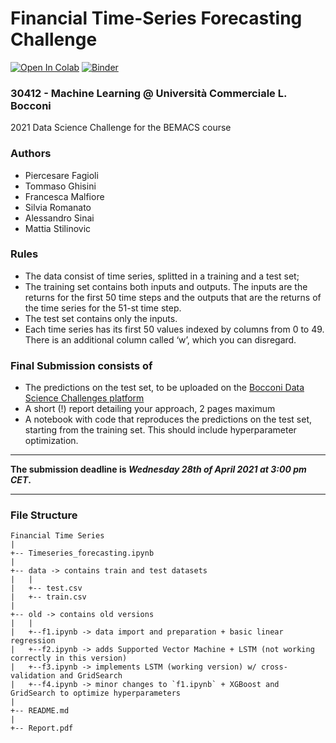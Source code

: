 # Financial Time-Series Forecasting Challenge
[![Open In Colab](https://colab.research.google.com/assets/colab-badge.svg)](https://colab.research.google.com/github/FinancialTimeSeriesForecasting/blob/04565b97afe729c515df277316683ab423bafe70/TimeSeries_Forecasting.ipynb)
[![Binder](https://mybinder.org/badge_logo.svg)](https://mybinder.org/v2/gh/tommasoghisini/FinancialTimeSeriesForecasting/main?filepath=TimeSeries_Forecasting.ipynb)

### **30412 - Machine Learning @ Università Commerciale L. Bocconi**

2021 Data Science Challenge for the BEMACS course

### Authors
- Piercesare Fagioli
- Tommaso Ghisini
- Francesca Malfiore
- Silvia Romanato
- Alessandro Sinai
- Mattia Stilinovic


### Rules
- The data consist of time series, splitted in a training and a test set;
- The training set contains both inputs and outputs. The inputs are the returns for the first 50 time steps and the outputs that are the returns of the time series for the 51-st time step.
- The test set contains only the inputs.
- Each time series has its first 50 values indexed by columns from 0 to 49. There is an additional column called ‘w’, which you can disregard.

### Final Submission consists of
- The predictions on the test set, to be uploaded on the [Bocconi Data Science Challenges platform](http://data-science-challenges.unibocconi.it)
- A short (!) report detailing your approach, 2 pages maximum
- A notebook with code that reproduces the predictions on the
test set, starting from the training set. This should include hyperparameter optimization.

-----
**The submission deadline is _Wednesday 28th of April 2021 at 3:00 pm CET_.**

-----

### File Structure
```
Financial Time Series
|
+-- Timeseries_forecasting.ipynb
|
+-- data -> contains train and test datasets
|   |
|   +-- test.csv
|   +-- train.csv 
|
+-- old -> contains old versions
|   |
|   +--f1.ipynb -> data import and preparation + basic linear regression
|   +--f2.ipynb -> adds Supported Vector Machine + LSTM (not working correctly in this version)
|   +--f3.ipynb -> implements LSTM (working version) w/ cross-validation and GridSearch
|   +--f4.ipynb -> minor changes to `f1.ipynb` + XGBoost and GridSearch to optimize hyperparameters
|
+-- README.md
|
+-- Report.pdf

```
